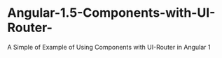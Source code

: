 # Angular-1.5-Components-with-UI-Router-
A Simple of Example of Using Components with UI-Router in Angular 1
